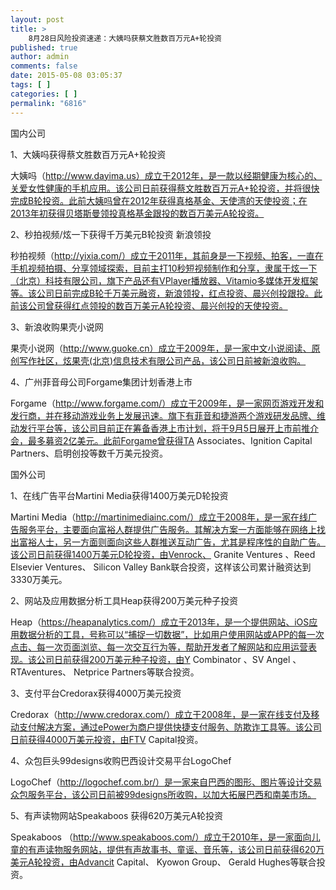 ```yaml
---
layout: post
title: >
    8月28日风险投资速递：大姨吗获蔡文胜数百万元A+轮投资
published: true
author: admin
comments: false
date: 2015-05-08 03:05:37
tags: [ ]
categories: [ ]
permalink: "6816"
---
```



国内公司

1、大姨吗获得蔡文胜数百万元A+轮投资

大姨吗（http://www.dayima.us）成立于2012年，是一款以经期健康为核心的、关爱女性健康的手机应用。该公司日前获得蔡文胜数百万元A+轮投资，并将很快完成B轮投资。此前大姨吗曾在2012年获得真格基金、天使湾的天使投资；在2013年初获得贝塔斯曼领投真格基金跟投的数百万美元A轮投资。

2、秒拍视频/炫一下获得千万美元B轮投资 新浪领投

秒拍视频（http://yixia.com/）成立于2011年，其前身是一下视频、拍客，一直在手机视频拍摄、分享领域探索，目前主打10秒短视频制作和分享，隶属于炫一下（北京）科技有限公司，旗下产品还有VPlayer播放器、Vitamio多媒体开发框架等。该公司日前完成B轮千万美元融资，新浪领投，红点投资、晨兴创投跟投。此前该公司曾获得红点领投的数百万美元A轮投资、晨兴创投的天使投资。

3、新浪收购果壳小说网

果壳小说网（http://www.guoke.cn）成立于2009年，是一家中文小说阅读、原创写作社区，炫果壳(北京)信息技术有限公司产品，该公司日前被新浪收购。

4、广州菲音母公司Forgame集团计划香港上市

Forgame（http://www.forgame.com/）成立于2009年，是一家网页游戏开发和发行商，并在移动游戏业务上发展迅速。旗下有菲音和捷游两个游戏研发品牌、维动发行平台等，该公司目前正在筹备香港上市计划，将于9月5日展开上市前推介会，最多募资2亿美元。此前Forgame曾获得TA Associates、Ignition Capital Partners、启明创投等数千万美元投资。

国外公司

1、在线广告平台Martini Media获得1400万美元D轮投资

Martini Media（http://martinimediainc.com/）成立于2008年，是一家在线广告服务平台，主要面向富裕人群提供广告服务。其解决方案一方面能够在网络上找出富裕人士，另一方面则面向这些人群推送互动广告，尤其是程序性的自助广告。该公司日前获得1400万美元D轮投资，由Venrock、 Granite Ventures 、Reed Elsevier Ventures、 Silicon Valley Bank联合投资，这样该公司累计融资达到3330万美元。

2、网站及应用数据分析工具Heap获得200万美元种子投资

Heap（https://heapanalytics.com/）成立于2013年，是一个提供网站、iOS应用数据分析的工具，号称可以“捕捉一切数据”，比如用户使用网站或APP的每一次点击、每一次页面浏览、每一次交互行为等，帮助开发者了解网站和应用运营表现。该公司日前获得200万美元种子投资，由Y Combinator 、SV Angel 、RTAventures、 Netprice Partners等联合投资。

3、支付平台Credorax获得4000万美元投资

Credorax（http://www.credorax.com/）成立于2008年，是一家在线支付及移动支付解决方案，通过ePower为商户提供快捷支付服务、防欺诈工具等。该公司日前获得4000万美元投资，由FTV Capital投资。

4、众包巨头99designs收购巴西设计交易平台LogoChef

LogoChef（http://logochef.com.br/）是一家来自巴西的图形、图片等设计交易众包服务平台，该公司日前被99designs所收购，以加大拓展巴西和南美市场。

5、有声读物网站Speakaboos 获得620万美元A轮投资

Speakaboos （http://www.speakaboos.com/）成立于2010年，是一家面向儿童的有声读物服务网站，提供有声故事书、童谣、音乐等，该公司日前获得620万美元A轮投资，由Advancit Capital、 Kyowon Group、 Gerald Hughes等联合投资。
